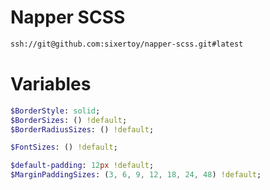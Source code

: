 # Napper SCSS

```bash
ssh://git@github.com:sixertoy/napper-scss.git#latest
```

# Variables

```sass
$BorderStyle: solid;
$BorderSizes: () !default;
$BorderRadiusSizes: () !default;

$FontSizes: () !default;

$default-padding: 12px !default;
$MarginPaddingSizes: (3, 6, 9, 12, 18, 24, 48) !default;
```

